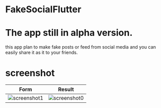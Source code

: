 # FakeSocialFlutter
# The app still in alpha version.
this app plan to make fake posts or feed from social media and you can easily share it as it to your friends.

# screenshot 
| Form | Result |
|------|--------|
|![screenshot1](https://i.ibb.co/Nshs87y/photo-2020-05-31-17-11-20.jpg)|![screenshot0](https://i.ibb.co/541VZfW/photo-2020-05-31-17-11-14.jpg)|
